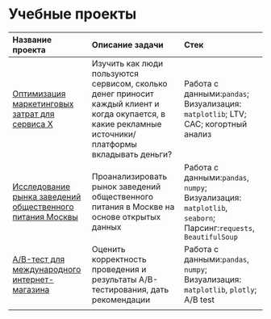 # Учебные проекты
| Название проекта | Описание задачи | Стек    |
| :---------------- | :------------------ | :------------------------- |
|<a href='https://nbviewer.jupyter.org/github/gashenina/python_notebooks/blob/master/YP_unit_economy_final_short.ipynb'>Оптимизация маркетинговых затрат для сервиса Х</a> |Изучить как люди пользуются сервисом, сколько денег приносит каждый клиент и когда окупается, в какие рекламные источники/платформы вкладывать деньги? |Работа с данными:`pandas`; Визуализация: `matplotlib`; LTV; CAC; когортный анализ|
|<a href='https://nbviewer.jupyter.org/github/gashenina/python_notebooks/blob/master/MSC_restaurants.ipynb'>Исследование рынка заведений общественного питания Москвы</a>|Проанализировать рынок заведений общественного питания в Москве на основе открытых данных|Работа с данными:`pandas`, `numpy`; Визуализация: `matplotlib`, `seaborn`; <br>Парсинг:`requests`, `BeautifulSoup` |
|<a href='https://nbviewer.jupyter.org/github/gashenina/python_notebooks/blob/master/YP_unit_economy_final_short.ipynb'>А/B-тест для международного интернет-магазина</a>|Оценить корректность проведения и результаты A/B-тестирования, дать рекомендации|Работа с данными:`pandas`, `numpy`; Визуализация: `matplotlib`, `plotly`; A/B test |
| | | |    
